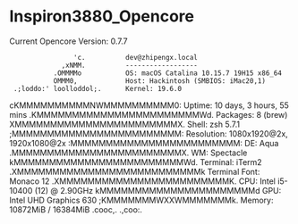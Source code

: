 # Inspiron3880_Opencore

Current Opencore Version: 0.7.7

                    'c.          dev@zhipengx.local
                 ,xNMM.          ------------------
               .OMMMMo           OS: macOS Catalina 10.15.7 19H15 x86_64
               OMMM0,            Host: Hackintosh (SMBIOS: iMac20,1)
     .;loddo:' loolloddol;.      Kernel: 19.6.0
   cKMMMMMMMMMMNWMMMMMMMMMM0:    Uptime: 10 days, 3 hours, 55 mins
 .KMMMMMMMMMMMMMMMMMMMMMMMWd.    Packages: 8 (brew)
 XMMMMMMMMMMMMMMMMMMMMMMMX.      Shell: zsh 5.7.1
;MMMMMMMMMMMMMMMMMMMMMMMM:       Resolution: 1080x1920@2x, 1920x1080@2x
:MMMMMMMMMMMMMMMMMMMMMMMM:       DE: Aqua
.MMMMMMMMMMMMMMMMMMMMMMMMX.      WM: Spectacle
 kMMMMMMMMMMMMMMMMMMMMMMMMWd.    Terminal: iTerm2
 .XMMMMMMMMMMMMMMMMMMMMMMMMMMk   Terminal Font: Monaco 12
  .XMMMMMMMMMMMMMMMMMMMMMMMMK.   CPU: Intel i5-10400 (12) @ 2.90GHz
    kMMMMMMMMMMMMMMMMMMMMMMd     GPU: Intel UHD Graphics 630
     ;KMMMMMMMWXXWMMMMMMMk.      Memory: 10872MiB / 16384MiB
       .cooc,.    .,coo:.


